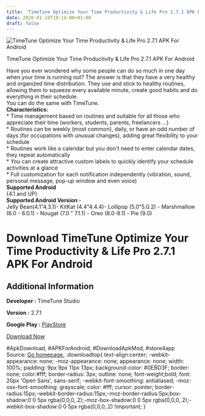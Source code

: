 ```yaml
---
title: 'TimeTune Optimize Your Time Productivity & Life Pro 2.7.1 APK For Android'
date: 2020-01-19T19:14:00+01:00
draft: false
---
```


![TimeTune Optimize Your Time Productivity & Life Pro 2.7.1 APK For Android](https://i1.wp.com/apkhome.net/wp-content/uploads/2020/01/TimeTune-Optimize-Your-Time-Productivity-Life-Pro-2.7.1.png "TimeTune Optimize Your Time Productivity & Life Pro 2.7.1 APK For Android")

  

TimeTune Optimize Your Time Productivity & Life Pro 2.7.1 APK For Android

Have you ever wondered why some people can do so much in one day when your time is running out? The answer is that they have a very healthy and organized time distribution. They use and stick to healthy routines, allowing them to squeeze every available minute, create good habits and do everything in their schedule.  
You can do the same with TimeTune.  
**Characteristics:**  
\* Time management based on routines and suitable for all those who appreciate their time (workers, students, parents, freelancers ...)  
\* Routines can be weekly (most common), daily, or have an odd number of days (for occupations with unusual changes), adding great flexibility to your schedule  
\* Routines work like a calendar but you don't need to enter calendar dates, they repeat automatically  
\* You can create attractive custom labels to quickly identify your schedule activities at a glance  
\* Full customization for each notification independently (vibration, sound, personal message, pop-up window and even voice)  
**Supported Android**  
{4.1 and UP}  
**Supported Android Version**:-  
Jelly Bean(4.1"4.3.1)- KitKat (4.4"4.4.4)- Lollipop (5.0"5.0.2) - Marshmallow (6.0 - 6.0.1) - Nougat (7.0 " 7.1.1) - Oreo (8.0-8.1) - Pie (9.0)

Download TimeTune Optimize Your Time Productivity & Life Pro 2.7.1 APK For Android
==================================================================================

Additional Information
----------------------

**Developer :** TimeTune Studio

**Version :** 2.7.1

**Google Play :** [PlayStore](https://play.google.com/store/apps/details?id=com.gmail.jmartindev.timetune)

  

[Download Now](https://store4app.co/post/timetune-optimize-your-time-productivity-amp-life-pro-2-7-1-apk-for-android_1579457433)

  
#ApkDownload, #APKForAndroid, #DownloadApkMod, #store4app  
Source: [Go homepage.](https://store4app.co/post/timetune-optimize-your-time-productivity-amp-life-pro-2-7-1-apk-for-android_1579457433) .downloadtop{ text-align:center; -webkit-appearance: none; -moz-appearance: none; appearance: none; width: 100%; padding: 9px 9px 11px 13px; background-color: #0EBD3F; border: none; color:#fff; border-radius: 3px; outline: none; font-weight;bold; font: 20px 'Open Sans', sans-serif; -webkit-font-smoothing: antialiased; -moz-osx-font-smoothing: grayscale; color: #fff; cursor: pointer; border-radius:15px;-webkit-border-radius:15px;-moz-border-radius:5px;box-shadow:0 0 5px rgba(0,0,0,.2);-moz-box-shadow:0 0 5px rgba(0,0,0,.2);-webkit-box-shadow:0 0 5px rgba(0,0,0,.2) !important; }